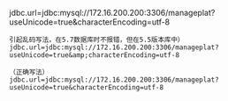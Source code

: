 jdbc.url=jdbc:mysql://172.16.200.200:3306/manageplat?useUnicode=true&characterEncoding=utf-8

```
引起乱码写法，在5.7数据库时不报错，但在5.5版本库中）
jdbc.url=jdbc:mysql://172.16.200.200:3306/manageplat?useUnicode=true&amp;characterEncoding=utf-8  

（正确写法）
jdbc.url=jdbc:mysql://172.16.200.200:3306/manageplat?useUnicode=true&characterEncoding=utf-8
```



